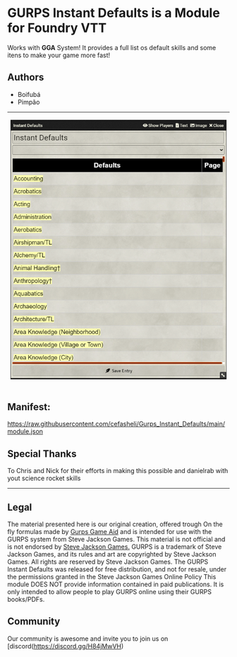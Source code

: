 # GURPS Instant Defaults is a Module for Foundry VTT 
Works with **GGA**  System! It provides a full list os default skills and some itens to make your game more fast! 


## Authors

* Boifubá
* Pimpão


<table>
<thead>
  <tr>
    <th><p align="center">
    <img width="600" src="img/1.png">
</p></th>
 </thead>
 </table>
    



## Manifest:
https://raw.githubusercontent.com/cefasheli/Gurps_Instant_Defaults/main/module.json


## Special Thanks 
To Chris and Nick  for their efforts in making this possible and danielrab with yout science rocket skills

___
## Legal


The material presented here is our original creation, offered trough On the fly formulas made by  [Gurps Game Aid](https://github.com/crnormand/gurps) and is  intended for use with the GURPS system from Steve Jackson Games. This material is not official and is not endorsed by [Steve Jackson Games.](http://www.sjgames.com/)
GURPS is a trademark of Steve Jackson Games, and its rules and art are copyrighted by Steve Jackson Games. All rights are reserved by Steve Jackson Games. 
The GURPS Instant Defaults was released for free distribution, and not for resale, under the permissions granted in the Steve Jackson Games Online Policy
This module DOES NOT provide information contained in paid publications. It is only intended to allow people to play GURPS online using their GURPS books/PDFs.


## Community

Our community is awesome and invite you to join us on [discord(https://discord.gg/H84jMwVH)














